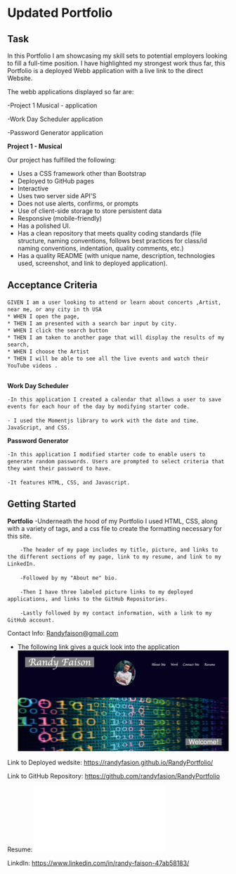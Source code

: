 # Updated Portfolio 

## Task

In this Portfolio I am showcasing my skill sets to potential employers looking to fill a full-time position. I have highlighted my strongest work thus far, this Portfolio is a deployed Webb application with a live link to the direct Website. 

The webb applications displayed so far are:

-Project 1 Musical - application

-Work Day Scheduler application

-Password Generator application

**Project 1 - Musical**

Our project has fulfilled the following:

 * Uses a CSS framework other than Bootstrap
 * Deployed to GitHub pages
 * Interactive 
 * Uses two server side API'S
 * Does not use alerts, confirms, or prompts
 * Use of client-side storage to store persistent data
 * Responsive (mobile-friendly)
 * Has a polished UI.
 * Has a clean repository that meets quality coding standards (file structure, naming conventions, follows best practices for class/id naming conventions, indentation, quality comments, etc.)
 * Has a quality README (with unique name, description, technologies used, screenshot, and link to deployed application).

 ## Acceptance Criteria
```
GIVEN I am a user looking to attend or learn about concerts ,Artist, near me, or any city in th USA
* WHEN I open the page,
* THEN I am presented with a search bar input by city. 
* WHEN I click the search button 
* THEN I am taken to another page that will display the results of my search,
* WHEN I choose the Artist 
* THEN I will be able to see all the live events and watch their YouTube videos .
 
```

 **Work Day Scheduler**

    -In this application I created a calendar that allows a user to save events for each hour of the day by modifying starter code.

    - I used the Momentjs library to work with the date and time. JavaScript, and CSS. 

**Password Generator**

    -In this application I modified starter code to enable users to generate random passwords. Users are prompted to select criteria that they want their password to have.  

    -It features HTML, CSS, and Javascript. 

## Getting Started

**Portfolio**
    -Underneath the hood of my Portfolio I used HTML, CSS, along with a variety of tags, and a css file to create the formatting necessary for this site. 

        -The header of my page includes my title, picture, and links to the different sections of my page, link to my resume, and link to my LinkedIn. 
        
        -Followed by my "About me" bio.

        -Then I have three labeled picture links to my deployed applications, and links to the GitHub Repositories. 
        
        -Lastly followed by my contact information, with a link to my GitHub account. 

Contact Info: Randyfaison@gmail.com

- The following link gives a quick look into the application 
![portfolio](portfoliolook.png)


Link to Deployed wedsite:
https://randyfasion.github.io/RandyPortfolio/

Link to GitHub Repository:
https://github.com/randyfasion/RandyPortfolio

Resume:
![portfolio](./Resume_RandyFaison.pdf)

LinkdIn:
https://www.linkedin.com/in/randy-faison-47ab58183/
